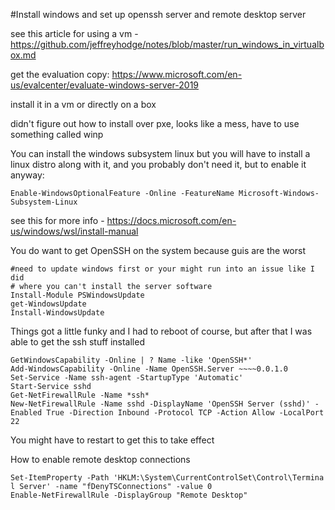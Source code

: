 #Install windows and set up openssh server and remote desktop server

see this article for using a vm - https://github.com/jeffreyhodge/notes/blob/master/run_windows_in_virtualbox.md

get the evaluation copy:
https://www.microsoft.com/en-us/evalcenter/evaluate-windows-server-2019

install it in a vm or directly on a box

didn't figure out how to install over pxe, looks like a mess, have to use something called winp

You can install the windows subsystem linux but you will have to install a linux distro along with it, and you probably don't need it, but to enable it anyway:
```
Enable-WindowsOptionalFeature -Online -FeatureName Microsoft-Windows-Subsystem-Linux
```
see this for more info - https://docs.microsoft.com/en-us/windows/wsl/install-manual

You do want to get OpenSSH on the system because guis are the worst
```
#need to update windows first or your might run into an issue like I did
# where you can't install the server software
Install-Module PSWindowsUpdate
get-WindowsUpdate
Install-WindowsUpdate
```
Things got a little funky and I had to reboot of course, but after that I was able to get the ssh stuff installed
```
GetWindowsCapability -Online | ? Name -like 'OpenSSH*'
Add-WindowsCapability -Online -Name OpenSSH.Server ~~~~0.0.1.0
Set-Service -Name ssh-agent -StartupType 'Automatic'
Start-Service sshd
Get-NetFirewallRule -Name *ssh*
New-NetFirewallRule -Name sshd -DisplayName 'OpenSSH Server (sshd)' -Enabled True -Direction Inbound -Protocol TCP -Action Allow -LocalPort 22
```
You might have to restart to get this to take effect

How to enable remote desktop connections
```
Set-ItemProperty -Path 'HKLM:\System\CurrentControlSet\Control\Termina
l Server' -name "fDenyTSConnections" -value 0
Enable-NetFirewallRule -DisplayGroup "Remote Desktop"
```
